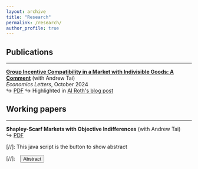 ```yaml
---
layout: archive
title: "Research"
permalink: /research/
author_profile: true
---
```



## Publications
---

[**Group Incentive Compatibility in a Market with Indivisible Goods: A Comment**](https://www.sciencedirect.com/science/article/pii/S0165176524004221) (with Andrew Tai)  
*Economics Letters*, October 2024  
&#x21AA; [PDF](SandholtzTai24_economicsletters.pdf) &#x21AA; Highlighted in [Al Roth's blog post](https://marketdesigner.blogspot.com/2024/09/a-40-year-old-proof-about-top-trading.html)  


## Working papers
---

**Shapley-Scarf Markets with Objective Indifferences** (with Andrew Tai)  
&#x21AA; [PDF](sandholtztai_shapleyscarf.pdf) 





[//]: This java script is the button to show abstract
 <script>
  function visib(id) {
   var x = document.getElementById(id);
   if (x.style.display === "block") {
     x.style.display = "none";
   } else {
     x.style.display = "block";
   }
 }
 </script>

 [//]:&emsp;<button onclick="visib('polariz')" class="btn btn--inverse btn--small">Abstract</button>


